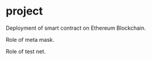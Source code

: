 # project
Deployment of smart contract on Ethereum Blockchain.

Role of meta mask.

Role of test net.
